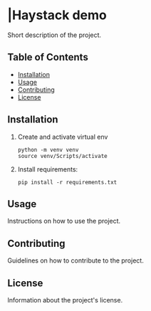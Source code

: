 # |Haystack demo

Short description of the project.

## Table of Contents

- [Installation](#installation)
- [Usage](#usage)
- [Contributing](#contributing)
- [License](#license)

## Installation

1. Create and activate virtual env
    ```
    python -m venv venv
    source venv/Scripts/activate
    ```

2. Install requirements:
    ```
    pip install -r requirements.txt
    ```

## Usage

Instructions on how to use the project.

## Contributing

Guidelines on how to contribute to the project.

## License

Information about the project's license.